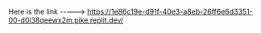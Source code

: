 Here is the link ----->  https://1e86c19e-d91f-40e3-a8eb-26ff6e6d3351-00-d0i38qeewx2m.pike.replit.dev/
